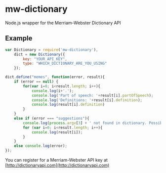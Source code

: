 mw-dictionary
=============

Node.js wrapper for the Merriam-Webster Dictionary API

## Example
```js
var Dictionary = require('mw-dictionary'),
	dict = new Dictionary({
		key: "YOUR_API_KEY",
		type: "WHICH_DICTIONARY_ARE_YOU_USING"
	});

dict.define("memes", function(error, result){
	if (error == null) {
		for(var i=0; i<result.length; i++){
			console.log(i+'.');
			console.log('Part of speech: '+result[i].partOfSpeech);
			console.log('Definitions: '+result[i].definition);
			console.log(result[i].definition)
		}
	}
	else if (error === "suggestions"){
		console.log(process.argv[3] + ' not found in dictionary. Possible suggestions:');
		for (var i=0; i<result.length; i++){
			console.log(result[i]);
		}
	}
	else console.log(error);
});
```

You can register for a Merriam-Webster API key at [http://dictionaryapi.com](http://dictionaryapi.com)

